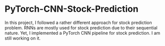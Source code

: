 # PyTorch-CNN-Stock-Prediction

In this project, I followed a rather different approach for stock prediction problem.
RNNs are mostly used for stock prediction due to their sequential nature. Yet, I implemented 
a PyTorch CNN pipeline for stock prediction. I am still working on it.
